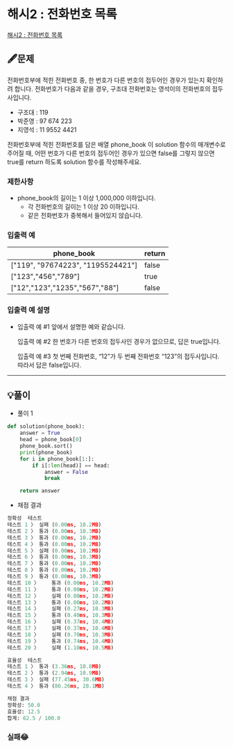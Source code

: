 # 해시2 : 전화번호 목록

[해시2 : 전화번호 목록](https://programmers.co.kr/learn/courses/30/lessons/42577)

## 🖋️문제

전화번호부에 적힌 전화번호 중, 한 번호가 다른 번호의 접두어인 경우가 있는지 확인하려 합니다.
전화번호가 다음과 같을 경우, 구조대 전화번호는 영석이의 전화번호의 접두사입니다.

* 구조대 : 119
* 박준영 : 97 674 223
* 지영석 : 11 9552 4421

전화번호부에 적힌 전화번호를 담은 배열 phone_book 이 solution 함수의 매개변수로 주어질 때, 어떤 번호가 다른 번호의 접두어인 경우가 있으면 false를 그렇지 않으면 true를 return 하도록 solution 함수를 작성해주세요.

### 제한사항

* phone_book의 길이는 1 이상 1,000,000 이하입니다.
  - 각 전화번호의 길이는 1 이상 20 이하입니다.
  - 같은 전화번호가 중복해서 들어있지 않습니다.

### 입출력 예

| phone_book                        | return |
| --------------------------------- | ------ |
| ["119", "97674223", "1195524421"] | false  |
| ["123","456","789"]               | true   |
| ["12","123","1235","567","88"]    | false  |

### 입출력 예 설명

* 입출력 예 #1
  앞에서 설명한 예와 같습니다.

  입출력 예 #2
  한 번호가 다른 번호의 접두사인 경우가 없으므로, 답은 true입니다.
  
  입출력 예 #3
  첫 번째 전화번호, “12”가 두 번째 전화번호 “123”의 접두사입니다. 따라서 답은 false입니다.

---

## 💡풀이

* 풀이 1

```python
def solution(phone_book):
    answer = True
    head = phone_book[0]
    phone_book.sort()
    print(phone_book)
    for i in phone_book[1:]:
        if i[:len(head)] == head:
            answer = False
            break

    return answer
```

* 채점 결과

```python
정확성  테스트
테스트 1 〉	실패 (0.00ms, 10.2MB)
테스트 2 〉	통과 (0.00ms, 10.3MB)
테스트 3 〉	통과 (0.00ms, 10.2MB)
테스트 4 〉	통과 (0.00ms, 10.2MB)
테스트 5 〉	실패 (0.00ms, 10.2MB)
테스트 6 〉	통과 (0.00ms, 10.3MB)
테스트 7 〉	통과 (0.00ms, 10.2MB)
테스트 8 〉	통과 (0.00ms, 10.2MB)
테스트 9 〉	통과 (0.00ms, 10.3MB)
테스트 10 〉	통과 (0.00ms, 10.2MB)
테스트 11 〉	통과 (0.00ms, 10.2MB)
테스트 12 〉	실패 (0.00ms, 10.2MB)
테스트 13 〉	통과 (0.00ms, 10.2MB)
테스트 14 〉	실패 (0.27ms, 10.3MB)
테스트 15 〉	통과 (0.40ms, 10.3MB)
테스트 16 〉	실패 (0.37ms, 10.4MB)
테스트 17 〉	실패 (0.37ms, 10.4MB)
테스트 18 〉	실패 (0.70ms, 10.3MB)
테스트 19 〉	통과 (0.74ms, 10.4MB)
테스트 20 〉	실패 (1.10ms, 10.5MB)

효율성  테스트
테스트 1 〉	통과 (3.36ms, 10.8MB)
테스트 2 〉	통과 (2.94ms, 10.9MB)
테스트 3 〉	실패 (77.45ms, 30.6MB)
테스트 4 〉	통과 (86.26ms, 28.1MB)

채점 결과
정확성: 50.0
효율성: 12.5
합계: 62.5 / 100.0
```

### 실패😂

